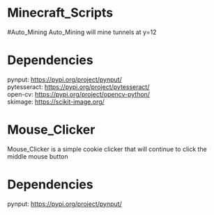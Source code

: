 # Minecraft_Scripts

#Auto_Mining
Auto_Mining will mine tunnels at y=12

# Dependencies

pynput: https://pypi.org/project/pynput/ <br/>
pytesseract: https://pypi.org/project/pytesseract/ <br/>
open-cv: https://pypi.org/project/opencv-python/ <br/>
skimage: https://scikit-image.org/ <br/>

# Mouse_Clicker

Mouse_Clicker is a simple cookie clicker that will continue to click the middle mouse button

# Dependencies

pynput: https://pypi.org/project/pynput/
